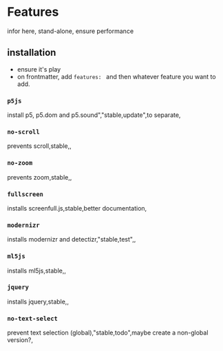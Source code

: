 # Features

infor here, stand-alone, ensure performance

## installation

- ensure it's play
- on frontmatter, add `features: ` and then whatever feature you want to add.


### `p5js`
install p5, p5.dom and p5.sound","stable,update",to separate,
<!-- ### `style`
loads main.css,"stable,update",to separate: SASS on JS, -->
### `no-scroll`
prevents scroll,stable,,
### `no-zoom`
prevents zoom,stable,,
### `fullscreen`
installs screenfull.js,stable,better documentation,
### `modernizr`
installs modernizr and detectizr,"stable,test",,
### `ml5js`
installs ml5js,stable,,
### `jquery`
installs jquery,stable,,
<!-- ### `bootstrap`
"installs bootstrap CSS and JS, plus popper and tooltip/popover activation",stable,requires jquery, -->
<!-- ### `redirect`
redirects page,stable,page body should be URL and nothing else, -->
<!-- ### `favicon`
adds favicon for all browsers and devices,"stable,test",, -->
<!-- ### `open-graph`
"adds all open-graph features (for facebook ,twitter, etc)","stable,test",automate cover image,
### `request-motion`
modal intercept requesting gyroscope permissions,"stable,test",should only appear if browser HAS this function,
### `header`
adds blog post header,stable,, -->
### `no-text-select`
prevent text selection (global),"stable,todo",maybe create a non-global version?,
<!-- ### `smooth-scroll`
forces smooth scrolling when internal navigation,test,, -->
<!-- ### `no-nav`
removes top browser navigation,test,, -->
<!-- ### `request-location`
modal intercept requesting location permissions,todo,should only appear if browser HAS this function,
### `request-camera`
modal intercept requesting camera permissions,todo,should only appear if browser HAS this function, -->
<!-- ### `fullbleed`
"moves canvas to bg, below HTML","test,todo","it's an either-or situation, specify?", -->